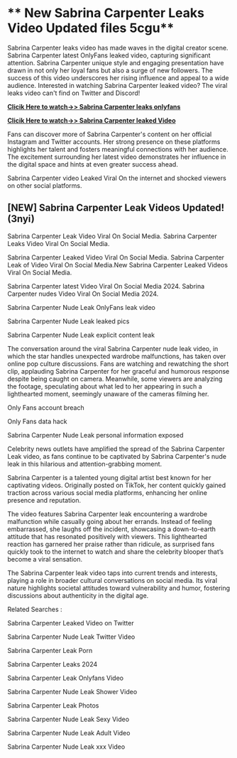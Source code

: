 
# ** New   Sabrina Carpenter Leaks Video Updated files 5cgu** #

  Sabrina Carpenter leaks video has made waves in the digital creator scene.  Sabrina Carpenter latest OnlyFans leaked video, capturing significant attention.  Sabrina Carpenter unique style and engaging presentation have drawn in not only her loyal fans but also a surge of new followers. The success of this video underscores her rising influence and appeal to a wide audience. Interested in watching  Sabrina Carpenter leaked video? The viral leaks video can't find on Twitter and Discord!

**[Clicik Here to watch->>  Sabrina Carpenter leaks onlyfans ](http://xflirt.top)**

**[Clicik Here to watch->>  Sabrina Carpenter leaked Video](http://xflirt.top)**

Fans can discover more of  Sabrina Carpenter's content on her official Instagram and Twitter accounts. Her strong presence on these platforms highlights her talent and fosters meaningful connections with her audience. The excitement surrounding her latest video demonstrates her influence in the digital space and hints at even greater success ahead.

  Sabrina Carpenter video Leaked Viral On the internet and shocked viewers on other social platforms.

## [NEW]   Sabrina Carpenter Leak Videos Updated!  (3nyi) ##

  Sabrina Carpenter Leak Video Viral On Social Media.  Sabrina Carpenter Leaks Video Viral On Social Media.

  Sabrina Carpenter Leaked Video Viral On Social Media.  Sabrina Carpenter Leak of Video Viral On Social Media.New  Sabrina Carpenter Leaked Videos Viral On Social Media.

  Sabrina Carpenter latest Video Viral On Social Media 2024.  Sabrina Carpenter nudes Video Viral On Social Media 2024.

  Sabrina Carpenter Nude Leak OnlyFans leak video

  Sabrina Carpenter Nude Leak leaked pics

  Sabrina Carpenter Nude Leak explicit content leak

The conversation around the viral  Sabrina Carpenter nude leak video, in which the star handles unexpected wardrobe malfunctions, has taken over online pop culture discussions. Fans are watching and rewatching the short clip, applauding  Sabrina Carpenter for her graceful and humorous response despite being caught on camera. Meanwhile, some viewers are analyzing the footage, speculating about what led to her appearing in such a lighthearted moment, seemingly unaware of the cameras filming her.

Only Fans account breach

Only Fans data hack

  Sabrina Carpenter Nude Leak personal information exposed

Celebrity news outlets have amplified the spread of the  Sabrina Carpenter Leak video, as fans continue to be captivated by  Sabrina Carpenter's nude leak in this hilarious and attention-grabbing moment.

  Sabrina Carpenter is a talented young digital artist best known for her captivating videos. Originally posted on TikTok, her content quickly gained traction across various social media platforms, enhancing her online presence and reputation.

The video features   Sabrina Carpenter leak encountering a wardrobe malfunction while casually going about her errands. Instead of feeling embarrassed, she laughs off the incident, showcasing a down-to-earth attitude that has resonated positively with viewers. This lighthearted reaction has garnered her praise rather than ridicule, as surprised fans quickly took to the internet to watch and share the celebrity blooper that’s become a viral sensation.

The  Sabrina Carpenter leak video taps into current trends and interests, playing a role in broader cultural conversations on social media. Its viral nature highlights societal attitudes toward vulnerability and humor, fostering discussions about authenticity in the digital age.

Related Searches :

  Sabrina Carpenter Leaked Video on Twitter

  Sabrina Carpenter Nude Leak Twitter Video

  Sabrina Carpenter Leak Porn

  Sabrina Carpenter Leaks 2024

  Sabrina Carpenter Leak Onlyfans Video

  Sabrina Carpenter Nude Leak Shower Video

  Sabrina Carpenter Leak Photos

  Sabrina Carpenter Nude Leak Sexy Video

  Sabrina Carpenter Nude Leak Adult Video

  Sabrina Carpenter Nude Leak xxx Video



